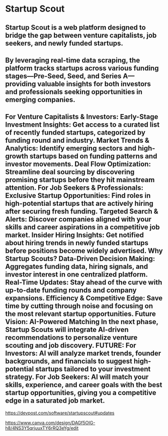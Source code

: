 # Startup Scout 
## Startup Scout is a web platform designed to bridge the gap between venture capitalists, job seekers, and newly funded startups. 
## By leveraging real-time data scraping, the platform tracks startups across various funding stages—Pre-Seed, Seed, and Series A—providing valuable insights for both investors and professionals seeking opportunities in emerging companies.

## For Venture Capitalists & Investors: Early-Stage Investment Insights: Get access to a curated list of recently funded startups, categorized by funding round and industry. Market Trends & Analytics: Identify emerging sectors and high-growth startups based on funding patterns and investor movements. Deal Flow Optimization: Streamline deal sourcing by discovering promising startups before they hit mainstream attention. For Job Seekers & Professionals: Exclusive Startup Opportunities: Find roles in high-potential startups that are actively hiring after securing fresh funding. Targeted Search & Alerts: Discover companies aligned with your skills and career aspirations in a competitive job market. Insider Hiring Insights: Get notified about hiring trends in newly funded startups before positions become widely advertised. Why Startup Scouts? Data-Driven Decision Making: Aggregates funding data, hiring signals, and investor interest in one centralized platform. Real-Time Updates: Stay ahead of the curve with up-to-date funding rounds and company expansions. Efficiency & Competitive Edge: Save time by cutting through noise and focusing on the most relevant startup opportunities. Future Vision: AI-Powered Matching In the next phase, Startup Scouts will integrate AI-driven recommendations to personalize venture scouting and job discovery. FUTURE: For Investors: AI will analyze market trends, founder backgrounds, and financials to suggest high-potential startups tailored to your investment strategy. For Job Seekers: AI will match your skills, experience, and career goals with the best startup opportunities, giving you a competitive edge in a saturated job market.

https://devpost.com/software/startupscout#updates


https://www.canva.com/design/DAGf5OIG-h8/4NS3Y5qrjuuxTY6rRQ3eYg/edit
